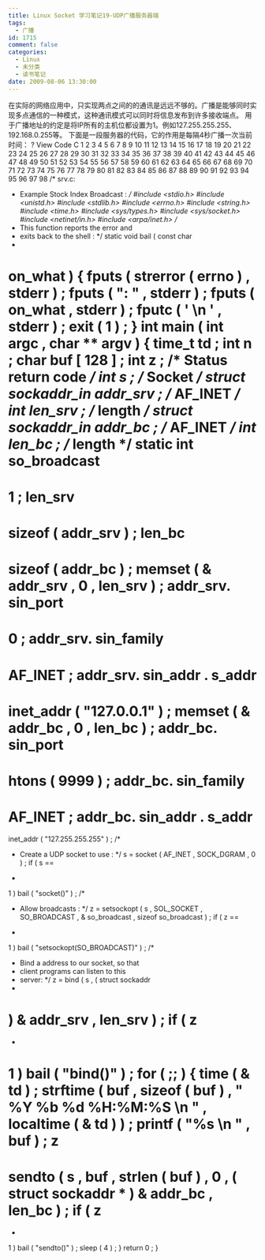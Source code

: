 ```yaml
---
title: Linux Socket 学习笔记19-UDP广播服务器端
tags:
  - 广播
id: 1715
comment: false
categories:
  - Linux
  - 未分类
  - 读书笔记
date: 2009-08-06 13:30:00
---
```


在实际的网络应用中，只实现两点之间的的通讯是远远不够的。广播是能够同时实现多点通信的一种模式，这种通讯模式可以同时将信息发布到许多接收端点。
用于广播地址的约定是将IP所有的主机位都设置为1。例如127.255.255.255、192.168.0.255等。
下面是一段服务器的代码，它的作用是每隔4秒广播一次当前时间：
?
View Code
C
1
2
3
4
5
6
7
8
9
10
11
12
13
14
15
16
17
18
19
20
21
22
23
24
25
26
27
28
29
30
31
32
33
34
35
36
37
38
39
40
41
42
43
44
45
46
47
48
49
50
51
52
53
54
55
56
57
58
59
60
61
62
63
64
65
66
67
68
69
70
71
72
73
74
75
76
77
78
79
80
81
82
83
84
85
86
87
88
89
90
91
92
93
94
95
96
97
98
/* srv.c:
* Example Stock Index Broadcast :
*/
#include <stdio.h>
#include <unistd.h>
#include <stdlib.h>
#include <errno.h>
#include <string.h>
#include <time.h>
#include <sys/types.h>
#include <sys/socket.h>
#include <netinet/in.h>
#include <arpa/inet.h>
/*
* This function reports the error and
* exits back to the shell :
*/
static
void
bail
(
const
char
*
on_what
)
{
fputs
(
strerror
(
errno
)
,
stderr
)
;
fputs
(
": "
,
stderr
)
;
fputs
(
on_what
,
stderr
)
;
fputc
(
'
\n
'
,
stderr
)
;
exit
(
1
)
;
}
int
main
(
int
argc
,
char
**
argv
)
{
time_t td
;
int
n
;
char
buf
[
128
]
;
int
z
;
/* Status return code */
int
s
;
/* Socket */
struct
sockaddr_in addr_srv
;
/* AF_INET */
int
len_srv
;
/* length  */
struct
sockaddr_in addr_bc
;
/* AF_INET */
int
len_bc
;
/* length  */
static
int
so_broadcast
=
1
;
len_srv
=
sizeof
(
addr_srv
)
;
len_bc
=
sizeof
(
addr_bc
)
;
memset
(
&
addr_srv
,
0
,
len_srv
)
;
addr_srv.
sin_port
=
0
;
addr_srv.
sin_family
=
AF_INET
;
addr_srv.
sin_addr
.
s_addr
=
inet_addr
(
"127.0.0.1"
)
;
memset
(
&
addr_bc
,
0
,
len_bc
)
;
addr_bc.
sin_port
=
htons
(
9999
)
;
addr_bc.
sin_family
=
AF_INET
;
addr_bc.
sin_addr
.
s_addr
=
inet_addr
(
"127.255.255.255"
)
;
/*
* Create a UDP socket to use :
*/
s
=
socket
(
AF_INET
,
SOCK_DGRAM
,
0
)
;
if
(
s
==
-
1
)
bail
(
"socket()"
)
;
/*
* Allow broadcasts :
*/
z
=
setsockopt
(
s
,
SOL_SOCKET
,
SO_BROADCAST
,
&
so_broadcast
,
sizeof
so_broadcast
)
;
if
(
z
==
-
1
)
bail
(
"setsockopt(SO_BROADCAST)"
)
;
/*
* Bind a address to our socket, so that
* client programs can listen to this
* server:
*/
z
=
bind
(
s
,
(
struct
sockaddr
*
)
&
addr_srv
,
len_srv
)
;
if
(
z
==
-
1
)
bail
(
"bind()"
)
;
for
(
;;
)
{
time
(
&
td
)
;
strftime
(
buf
,
sizeof
(
buf
)
,
" %Y %b %d %H:%M:%S
\n
"
,
localtime
(
&
td
)
)
;
printf
(
"%s
\n
"
,
buf
)
;
z
=
sendto
(
s
,
buf
,
strlen
(
buf
)
,
0
,
(
struct
sockaddr
*
)
&
addr_bc
,
len_bc
)
;
if
(
z
==
-
1
)
bail
(
"sendto()"
)
;
sleep
(
4
)
;
}
return
0
;
}
